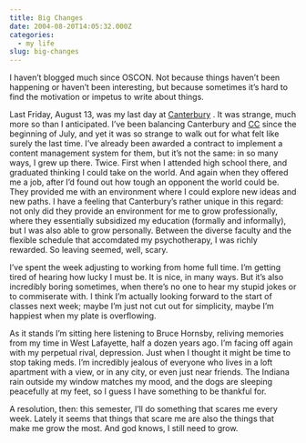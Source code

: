 ```yaml
---
title: Big Changes
date: 2004-08-20T14:05:32.000Z
categories:
  - my life
slug: big-changes
---
```

I haven’t blogged much since <span class="caps">OSCON</span>. Not because things haven’t been happening or haven’t been interesting, but because sometimes it’s hard to find the motivation or impetus to write about things.

Last Friday, August 13, was my last day at [Canterbury][1] . It was strange, much more so than I anticipated. I’ve been balancing Canterbury and [<span class="caps">CC</span>][2]  since the beginning of July, and yet it was so strange to walk out for what felt like surely the last time. I’ve already been awarded a contract to implement a content management system for them, but it’s not the same: in so many ways, I grew up there. Twice. First when I attended high school there, and graduated thinking I could take on the world. And again when they offered me a job, after I’d found out how tough an opponent the world could be. They provided me with an environment where I could explore new ideas and new paths. I have a feeling that Canterbury’s rather unique in this regard: not only did they provide an environment for me to grow professionally, where they essentially subsidized my education (formally and informally), but I was also able to grow personally. Between the diverse faculty and the flexible schedule that accomdated my psychotherapy, I was richly rewarded. So leaving seemed, well, scary.

I’ve spent the week adjusting to working from home full time. I’m getting tired of hearing how lucky I must be. It is nice, in many ways. But it’s also incredibly boring sometimes, when there’s no one to hear my stupid jokes or to commiserate with. I think I’m actually looking forward to the start of classes next week; maybe I’m just not cut out for simplicity, maybe I’m happiest when my plate is overflowing.

As it stands I’m sitting here listening to Bruce Hornsby, reliving memories from my time in West Lafayette, half a dozen years ago. I’m facing off again with my perpetual rival, depression. Just when I thought it might be time to stop taking meds. I’m incredibly jealous of everyone who lives in a loft apartment with a view, or in any city, or even just near friends. The Indiana rain outside my window matches my mood, and the dogs are sleeping peacefully at my feet, so I guess I have something to be thankful for.

A resolution, then: this semester, I’ll do something that scares me every week. Lately it seems that things that scare me are also the things that make me grow the most. And god knows, I still need to grow.



 [1]: http://canterburyschool.org
 [2]: http://creativecommons.org
